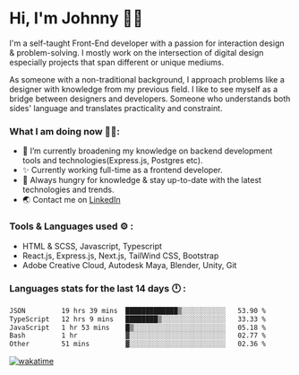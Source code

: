 # Hi, I'm Johnny 👋🧑‍

I'm a self-taught Front-End developer with a passion for interaction design & problem-solving. I mostly work on the intersection of digital design especially projects that span different or unique mediums.

As someone with a non-traditional background, I approach problems like a designer with knowledge from my previous field. I like to see myself as a bridge between designers and developers. Someone who understands both sides' language and translates practicality and constraint.

### What I am doing now 🧑‍💻:

- 🔭 I’m currently broadening my knowledge on backend development tools and technologies(Express.js, Postgres etc).
- ✨ Currently working full-time as a frontend developer.
- 📖 Always hungry for knowledge & stay up-to-date with the latest technologies and trends.
- 🌏 Contact me on [LinkedIn](https://www.linkedin.com/in/johchai/)

### Tools & Languages used ⚙️ :

- HTML & SCSS, Javascript, Typescript
- React.js, Express.js, Next.js, TailWind CSS, Bootstrap
- Adobe Creative Cloud, Autodesk Maya, Blender, Unity, Git

### Languages stats for the last 14 days 🕛 :

<!--START_SECTION:waka-->

```txt
JSON         19 hrs 39 mins  █████████████▒░░░░░░░░░░░   53.90 %
TypeScript   12 hrs 9 mins   ████████▒░░░░░░░░░░░░░░░░   33.33 %
JavaScript   1 hr 53 mins    █▒░░░░░░░░░░░░░░░░░░░░░░░   05.18 %
Bash         1 hr            ▓░░░░░░░░░░░░░░░░░░░░░░░░   02.77 %
Other        51 mins         ▓░░░░░░░░░░░░░░░░░░░░░░░░   02.36 %
```

<!--END_SECTION:waka-->

[![wakatime](https://wakatime.com/badge/user/0cd14e89-b357-451d-b5c1-4a79286fb5a6.svg)](https://wakatime.com/@0cd14e89-b357-451d-b5c1-4a79286fb5a6)
